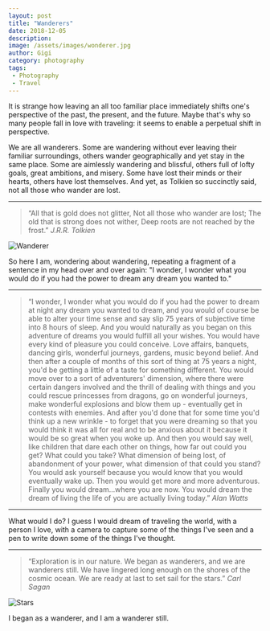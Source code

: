 ```yaml
---
layout: post
title: "Wanderers"
date: 2018-12-05
description:
image: /assets/images/wonderer.jpg
author: Gigi
category: photography
tags:
 - Photography
 - Travel
---
```


It is strange how leaving an all too familiar place immediately shifts one's perspective of the past, the present, and the future. Maybe that's why so many people fall in love with traveling: it seems to enable a perpetual shift in perspective.

We are all wanderers. Some are wandering without ever leaving their familiar surroundings, others wander geographically and yet stay in the same place. Some are aimlessly wandering and blissful, others full of lofty goals, great ambitions, and misery. Some have lost their minds or their hearts, others have lost themselves. And yet, as Tolkien so succinctly said, not all those who wander are lost.

----

<blockquote>
  “All that is gold does not glitter,
  Not all those who wander are lost;
  The old that is strong does not wither,
  Deep roots are not reached by the frost.”
  <cite>J.R.R. Tolkien</cite>
</blockquote>

![Wanderer](/assets/images/wanderer.jpg#full)

So here I am, wondering about wandering, repeating a fragment of a sentence in my head over and over again: "I wonder, I wonder what you would do if you had the power to dream any dream you wanted to."

----

<blockquote>
  “I wonder, I wonder what you would do if you had the power to dream at night any dream you wanted to dream, and you would of course be able to alter your time sense and say slip 75 years of subjective time into 8 hours of sleep. And you would naturally as you began on this adventure of dreams you would fulfill all your wishes. You would have every kind of pleasure you could conceive. Love affairs, banquets, dancing girls, wonderful journeys, gardens, music beyond belief. And then after a couple of months of this sort of thing at 75 years a night, you'd be getting a little of a taste for something different. You would move over to a sort of adventurers' dimension, where there were certain dangers involved and the thrill of dealing with things and you could rescue princesses from dragons, go on wonderful journeys, make wonderful explosions and blow them up - eventually get in contests with enemies. And after you'd done that for some time you'd think up a new wrinkle - to forget that you were dreaming so that you would think it was all for real and to be anxious about it because it would be so great when you woke up. And then you would say well, like children that dare each other on things, how far out could you get? What could you take? What dimension of being lost, of abandonment of your power, what dimension of that could you stand? You would ask yourself because you would know that you would eventually wake up. Then you would get more and more adventurous. Finally you would dream...where you are now. You would dream the dream of living the life of you are actually living today.”
  <cite>Alan Watts</cite>
</blockquote>

----

What would I do? I guess I would dream of traveling the world, with a person I love, with a camera to capture some of the things I've seen and a pen to write down some of the things I've thought.

----

<blockquote>
  “Exploration is in our nature. We began as wanderers, and we are wanderers still. We have lingered long enough on the shores of the cosmic ocean. We are ready at last to set sail for the stars.”
  <cite>Carl Sagan</cite>
</blockquote>

![Stars](/assets/images/stars.jpg#full)

I began as a wanderer, and I am a wanderer still.
